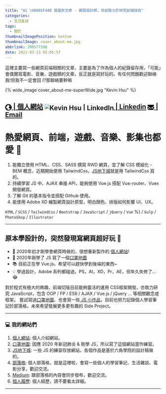```yaml
---
title: "Hi \U0001F44B 我是許文修 - 網頁設計師，目前致力於研究前端技術"
categories:
  - 生活亂談
tags:
  - 關於
thumbnailImagePosition: bottom
thumbnailImage: cover_about-me.jpg
abbrlink: 290577396
date: 2021-03-13 02:05:57
---
```


這裡主要寫一些網頁前端相關的文章，主要是為了作為個人的紀錄留存用，「可能」會偶爾寫電影、音樂、遊戲類的文章，反正就是寫好玩的。有任何問題歡迎聯絡我!但我不一定會回 (?那聯絡要幹嘛

<!-- excerpt -->

{% wide_image cover_about-me-superWide.jpg "Kevin Hsu" %}

[<img alt="Kevin Hsu | Website" style="display:inline-block;height:1em;vertical-align:middle" src="https://raw.githubusercontent.com/iconic/open-iconic/master/svg/globe.svg" /> | 個人網站][website] 
[<img alt="Kevin Hsu | LinkedIn" style="display:inline-block;height:1em;vertical-align:middle" src="https://cdn.jsdelivr.net/npm/simple-icons@v3/icons/linkedin.svg" /> | Linkedin][linkedin]
[<img alt="Kevin Hsu | Mail" style="display:inline-block;height:1em;vertical-align:middle" src="https://raw.githubusercontent.com/kevinshu1995/kevinshu1995/main/images/mail.svg" /> | Email][mail]
---

# 熱愛網頁、前端，遊戲、音樂、影集也都愛 🤟

1. 能獨立使用 HTML、CSS、SASS 撰寫 RWD 網頁，並了解 CSS 模組化 - BEM 概念，近期開始使用 TailwindCss，[JS地下城][jsDungeon]就是用 TailwindCss 寫的。
2. 持續學習 JS 中、AJAX 串接 API，能夠使用 Vue.js 搭配 Vue-router、Vuex 開發網頁。
3. 了解 Git 的基本指令並搭配 Github 使用。
4. 能使用 Adobe XD 繪製網頁設計原型，明白顏色、排版如何影響 UI、UX。

`HTML` / `SCSS` / `TailwindCss` /  `Bootstrap` / `JavaScript` / `jQuery` / `Vue`  %} / `Gulp` / `PhotoShop` / `Illustrator`

---  
## 原本學設計的，突然發現寫網頁超好玩 🎉

- 🔗 2020年初才剛學會網頁時做的，很想重新製作的 [個人網站][website]!
- 🔗 2020年剛學了 JS 寫了一個[口罩地圖][maskMap]
- 📚 目前正在學 Vue.js，希望可以趕快學到後端的東西~
- 💡 學過設計，Adobe 系列都碰過，PS，AI，XD，Pr，AE，但年久失修了...😂

對於程式有極大的興趣，前端切版目前能夠靈活的運用 CSS框架開發，亦致力研究 JavaScript，包含 OOP / FP / ES6 / AJAX / Vue.js / jQuery ... 等相關觀念或框架。
嘗試寫過[口罩地圖][maskMap]、也會寫一些[ JS 小作品][jsDungeon]，目前也努力記錄個人學習筆記於部落格，未來希望發展更多更有趣的 Side Project。

---

### 💻 我的網站們
  
1. [個人網站][website]: 個人介紹網站。
2. [口罩地圖][maskMap]: 因應 2020 年新冠肺炎 & 剛學 JS，所以寫了這個網站當作練習。
3. [JS地下城][jsDungeon]: 一些 JS 的練習存放網站，各個作品是基於六角學院的設計稿做的。
4. [部落格][blog]: 個人部落格，就是這裡啦，會寫一些個人的學習筆記、生活雜談、電影分享，歡迎交流。
5. [Medium][medium]: 跟部落格的內容會同步發布，歡迎交流。
6. [個人履歷][cakeresume]: 個人經歷，請不要看太詳細。

---  


<br />
<br />

[website]: https://kevinshu1995.github.io/
[linkedin]: https://www.linkedin.com/in/%E6%96%87%E4%BF%AE-%E8%A8%B1-7b472a18a/
[mail]: mailto:kevinshu1995@gmail.com
[maskMap]: https://kevinshu1995.github.io/maskmap/
[blog]: https://kevinshu1995.github.io/blog/
[medium]: https://medium.com/@wenshiuhsu
[jsDungeon]: https://kevinshu1995.github.io/hex_jsDungeon/index.html
[cakeresume]: https://www.cakeresume.com/kevinhws
